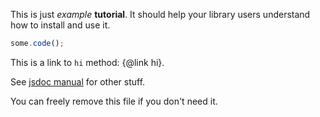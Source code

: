 This is just _example_ **tutorial**. It should help your library users understand how to install and use it.

```javascript
some.code();
``` 

This is a link to `hi` method: {@link hi}.

See [jsdoc manual](http://usejsdoc.org/) for other stuff.

You can freely remove this file if you don't need it.
